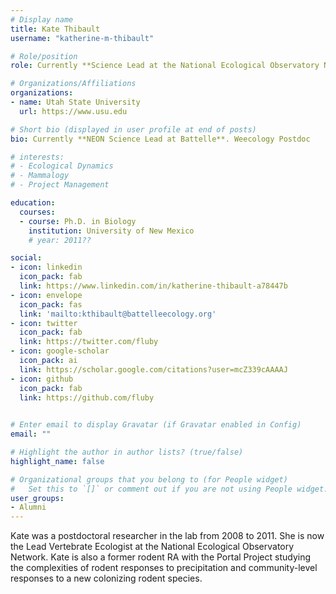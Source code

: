 ```yaml
---
# Display name
title: Kate Thibault
username: "katherine-m-thibault"

# Role/position
role: Currently **Science Lead at the National Ecological Observatory Network**. Weecology Postdoc

# Organizations/Affiliations
organizations:
- name: Utah State University
  url: https://www.usu.edu

# Short bio (displayed in user profile at end of posts)
bio: Currently **NEON Science Lead at Battelle**. Weecology Postdoc

# interests:
# - Ecological Dynamics
# - Mammalogy
# - Project Management

education:
  courses:
  - course: Ph.D. in Biology
    institution: University of New Mexico
    # year: 2011??

social:
- icon: linkedin
  icon_pack: fab
  link: https://www.linkedin.com/in/katherine-thibault-a78447b
- icon: envelope
  icon_pack: fas
  link: 'mailto:kthibault@battelleecology.org'
- icon: twitter
  icon_pack: fab
  link: https://twitter.com/fluby
- icon: google-scholar
  icon_pack: ai
  link: https://scholar.google.com/citations?user=mcZ339cAAAAJ
- icon: github
  icon_pack: fab
  link: https://github.com/fluby
  

# Enter email to display Gravatar (if Gravatar enabled in Config)
email: ""

# Highlight the author in author lists? (true/false)
highlight_name: false

# Organizational groups that you belong to (for People widget)
#   Set this to `[]` or comment out if you are not using People widget.
user_groups:
- Alumni
---
```


Kate was a postdoctoral researcher in the lab from 2008 to 2011.
She is now the Lead Vertebrate Ecologist at the National Ecological Observatory Network. Kate is also a former rodent RA with the Portal Project studying the complexities of rodent responses to precipitation and community-level responses to a new colonizing rodent species.
